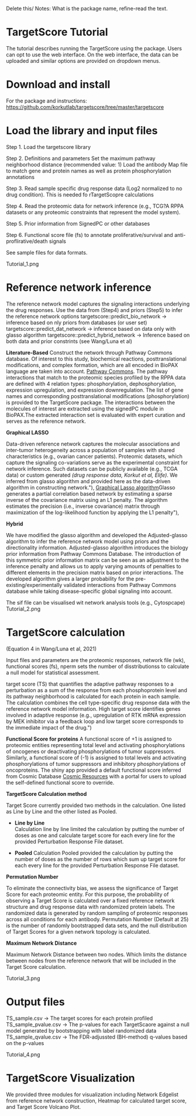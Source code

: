 Delete this/ Notes: What is the package name, refine-read the text.
# TargetScore  Tutorial

The tutorial describes running the TargetScore using the package. Users can opt to use the web interface. On the web interface, the data can be uploaded and similar options are provided on dropdown menus.  

# Download and install
For the package and instructions:
https://github.com/korkutlab/targetscore/tree/master/targetscore

# Load the library and input files

Step 1. Load the targetscore library 

Step 2. Definitions and parameters
 Set the maximum pathway neighborhood distance (recommended value: 1)
 Load the antibody Map file to match gene and protein names as well as protein phosphorylation annotations
 
Step 3. Read sample specific drug response data (Log2 normalized to no drug condition). This is needed fo rTargetScopre calculations

Step 4. Read the proteomic data for network inference (e.g., TCG?A RPPA datasets or any proteomic constraints that represent the model system).

Step 5. Prior information from SignedPC or other databases
 
 
Step 6. Functional score file (fs) to annotate proliferative/survival and anti-proflirative/death signals

See sample files for data formats. 

Tutorial_1.png

# Reference network inference
The reference network model captures the signaling interactions underlying the drug responses.
Use the data from (Step4) and  priors (Step5) to infer the reference network
options
 targetscore::predict_bio_network -> inference based on nly priors from databases (or user set)
 targetscore::predict_dat_network -> inference based on data only with glasso algorithm
 targetscore::predict_hybrid_network -> Inference based on both data and prior constrints (see Wang/Luna et al)
 
 **Literature-Based**
Construct the network through Pathway Commons database. Of interest to this study, biochemical reactions, posttranslational modifications, and complex formation, which are all    encoded in BioPAX language are taken into account. [Pathway Commons](https://www.pathwaycommons.org). The pathway interactions that match to the proteomic species profiled by the RPPA data are defined with 4 relation types: phosphorylation, dephosphorylation, expression upregulation, and expression downregulation. The list of gene names and corresponding posttranslational modifications (phosphorylation) is provided to the TargetScore package. The interactions between the molecules of interest are extracted using the signedPC module in BioPAX.The extracted interaction set is evaluated with expert curation and serves as the reference network.


**Graphical LASSO**

Data-driven reference network captures the molecular associations and inter-tumor heterogeneity across a population of samples with shared characteristics (e.g., ovarian cancer patients). Proteomic datasets, which capture the signaling co-variations serve as the experimental constraint for network inference. Such datasets can be publicly available (e.g., TCGA data) or custom generated _(drug response data, Korkut et al, Elife)_. We inferred from glasso algorithm and provided here as the data-driven algorithm in constructing network."),
 [Graphical Lasso algorithm](http://statweb.stanford.edu/~tibs/ftp/glasso-bio.pdf)Glasso generates a partial correlation based network by estimating a sparse inverse of the covariance matrix using an L1 penalty. The algorithm estimates the precision (i.e., inverse covariance) matrix through maximization of the log-likelihood function by applying the L1 penalty"),

 **Hybrid**

We have modified the glasso algorithm and developed the Adjusted-glasso algorithm to infer the reference network model using priors and the directionality information. Adjusted-glasso algorithm introduces the biology prior information from Pathway Commons Database. The introduction of this symmetric prior information matrix can be seen as an adjustment to the inference penalty and allows us to apply varying amounts of penalties to different elements in the precision matrix based on prior interactions. The developed algorithm gives a larger probability for the pre-existing/experimentally validated interactions from Pathway Commons database while taking disease-specific global signaling into account.

 The sif file can be visualised wit network analysis tools (e.g., Cytospcape)
 Tutorial_2.png
 
 # TargetScore calculation 
 (Equation 4 in Wang/Luna et al, 2021)
 
Input files and parameters are the proteomic responses, network file (wk), functional scores (fs), nperm sets the number of disstributionss to calculate a null model for statistical assessment.

target score (TS) that quantifies the adaptive pathway responses to a perturbation as a sum of the response from each phosphoprotein level and its pathway neighborhood is calculated for each protein in each sample. The calculation combines the cell type-specific drug response data with the reference network model information. High target score identifies genes involved in adaptive response (e.g., upregulation of RTK mRNA expression by MEK inhibitor via a feedback loop and low target score corresponds to the immediate impact of the drug.") 

**Functional Score for proteins**
A functional score of +1 is assigned to proteomic entities representing total level and activating phosphorylations of oncogenes or deactivating phosphorylations of tumor suppressors. Similarly, a functional score of (-1) is assigned to total levels and activating phosphorylations of tumor suppressors and inhibitory phosphorylations of oncoproteins. The shiny app provided a default functional score inferred from Cosmic Database [Cosmic Resources](https://cancer.sanger.ac.uk/cosmic) with a portal for users to upload the self-defined functional score to override.

**TargetScore Calculation method**

Target Score currently provided two methods in the calculation. One listed as Line by Line and the other listed as Pooled.

* **Line by Line**  
Calculation line by line limited the calculation by putting the number of doses as one and calculate target score for each 
every line for the provided Perturbation Response File dataset.

* **Pooled**
Calculation Pooled provided the calculation by putting the number of doses as the number of rows which sum up target score for each 
every line for the provided Perturbation Response File dataset.

**Permutation Number**

To eliminate the connectivity bias, we assess the significance of Target Score for each proteomic entity. For this purpose, the probability of observing a Target Score is calculated over a fixed reference network structure and drug response data with randomized protein labels. The randomized data is generated by random sampling of proteomic responses across all conditions for each antibody. Permutation Number (Default at 25) is the number of randomly bootstrapped data sets, and the null distribution of Target Scores for a given network topology is calculated.

**Maximum Network Distance**

Maximum Network Distance between two nodes. Which limits the distance between nodes from the reference network that will be included in the Target Score calculation.

 
Tutorial_3.png
 
# Output files
 TS_sample.csv -> The target scores for each protein profiled
 TS_sample_pvalue.csv -> The p-values for each TargetScaore against a null model generated by bootstrapping with label randomized data
 TS_sample_qvalue.csv -> The FDR-adjussted (BH-method) q-values based on the p-values

Tutorial_4.png

# TargetScore Visualization

We provided three modules for visualization including Network Edgelist from reference network construction, Heatmap for calculated target score, and Target Score Volcano Plot.





